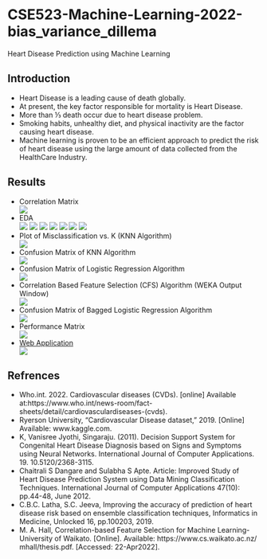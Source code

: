 # CSE523-Machine-Learning-2022-bias_variance_dillema
Heart Disease Prediction using Machine Learning

## Introduction
<ul>
    <li>Heart Disease is a leading cause of death globally.</li>
    <li>At present, the key factor responsible for mortality is Heart Disease.</li>
    <li>More than ⅓ death occur due to heart disease problem.</li>
    <li>Smoking habits, unhealthy diet, and physical inactivity are the factor causing heart disease.</li>
    <li>Machine learning is proven to be an efficient approach to predict the risk of heart disease using the large amount of data collected from the HealthCare Industry.</li>
</ul>

## Results
<ul>
    <li>Correlation Matrix</li>
    <img src="Results/Correlation Matrix.png"><img>
    <li>EDA</li>
    <img src="Results/EDA gender.png"></img>
    <img src="Results/EDA age.png"></img>
    <img src="Results/EDA cholesterol.png"></img>
    <img src="Results/EDA glucose.png"></img>
    <img src="Results/EDA smoke.png"></img>
    <img src="Results/EDA alcohol.png"></img>
    <img src="Results/EDA active.png"></img>
    <li>Plot of Misclassification vs. K (KNN Algorithm)</li>
    <img src="Results/Plot of Missclassification vs. k.png"></img>
    <li>Confusion Matrix of KNN Algorithm</li>
    <img src="Results/Confusion Matrix for KNN.png"></img>
    <li>Confusion Matrix of Logistic Regression Algorithm</li>
    <img src="Results/Confusion Matrix of Logistic Regression.png"></img>
    <li>Correlation Based Feature Selection (CFS) Algorithm (WEKA Output Window)</li>
    <img src="Results/WEKA CFS Algorithm Output.png"></img>
    <li>Confusion Matrix of Bagged Logistic Regression Algorithm</li>
    <img src="Results/Confusion Matrix for Bagged Logistic Regression.png"></img>
    <li>Performance Matrix</li>
    <img src="Results/Performance Matrix.png"></img>
    <li><a href="https://hdp-biasvariancedillema.herokuapp.com/" target="_blank">Web Application</a></li>
    <img src="Results/Web Application.jpeg"></img>
</ul>


## Refrences
<ul>
    <li>Who.int. 2022. Cardiovascular diseases (CVDs). [online] Available at:https://www.who.int/news-room/fact-sheets/detail/cardiovasculardiseases-(cvds).</li>
    <li>Ryerson University, “Cardiovascular Disease dataset,” 2019. [Online] Available: www.kaggle.com. </li>
    <li>K, Vanisree Jyothi, Singaraju. (2011). Decision Support System for Congenital Heart Disease Diagnosis based on Signs and Symptoms using Neural Networks. International Journal of Computer Applications. 19. 10.5120/2368-3115.</li>
    <li>Chaitrali S Dangare and Sulabha S Apte. Article: Improved Study of Heart Disease Prediction System using Data Mining Classification Techniques. International Journal of Computer Applications 47(10): pp.44-48, June 2012.</li>
    <li>C.B.C. Latha, S.C. Jeeva, Improving the accuracy of prediction of heart disease risk based on ensemble classification techniques, Informatics in Medicine, Unlocked 16, pp.100203, 2019.</li>
    <li>M. A. Hall, Correlation-based Feature Selection for Machine Learning- University of Waikato. [Online]. Available: https://www.cs.waikato.ac.nz/ mhall/thesis.pdf. [Accessed: 22-Apr2022].</li>
</ul>